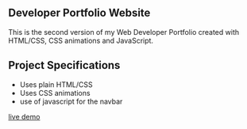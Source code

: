 ## Developer Portfolio Website
This is the second version of my Web Developer Portfolio created with HTML/CSS, CSS animations and JavaScript.


## Project Specifications
 
- Uses plain HTML/CSS
- Uses CSS animations
- use of javascript for the navbar

[live demo](https://topev2.netlify.app/)